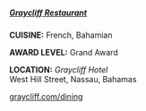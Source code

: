 <h5><a href="//www.graycliff.com/dining" target="_blank">Graycliff Restaurant</a></h5>

**CUISINE:** French, Bahamian

**AWARD LEVEL:** Grand Award

**LOCATION:** *Graycliff Hotel*<br>
West Hill Street, Nassau, Bahamas

<a href="//www.graycliff.com/dining" target="_blank">graycliff.com/dining</a>
